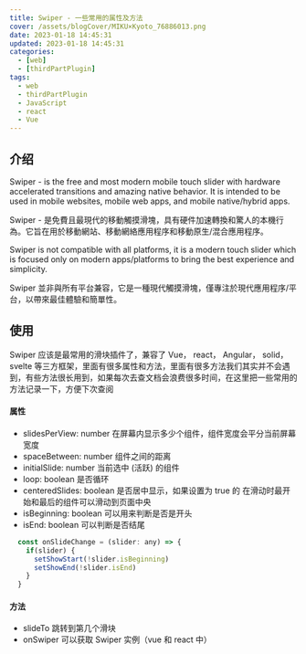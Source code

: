 ```yaml
---
title: Swiper - 一些常用的属性及方法
cover: /assets/blogCover/MIKU×Kyoto_76886013.png
date: 2023-01-18 14:45:31
updated: 2023-01-18 14:45:31
categories:
  - [web]
  - [thirdPartPlugin]
tags:
  - web
  - thirdPartPlugin
  - JavaScript
  - react
  - Vue
---
```


## 介绍

Swiper - is the free and most modern mobile touch slider with hardware accelerated transitions and amazing native behavior. It is intended to be used in mobile websites, mobile web apps, and mobile native/hybrid apps.

Swiper - 是免費且最現代的移動觸摸滑塊，具有硬件加速轉換和驚人的本機行為。它旨在用於移動網站、移動網絡應用程序和移動原生/混合應用程序。

Swiper is not compatible with all platforms, it is a modern touch slider which is focused only on modern apps/platforms to bring the best experience and simplicity.

Swiper 並非與所有平台兼容，它是一種現代觸摸滑塊，僅專注於現代應用程序/平台，以帶來最佳體驗和簡單性。

## 使用

Swiper 应该是最常用的滑块插件了，兼容了 Vue， react， Angular， solid， svelte 等三方框架，里面有很多属性和方法，里面有很多方法我们其实并不会遇到，有些方法很长用到，如果每次去查文档会浪费很多时间，在这里把一些常用的方法记录一下，方便下次查阅

#### 属性

* slidesPerView: number 在屏幕内显示多少个组件，组件宽度会平分当前屏幕宽度
* spaceBetween: number 组件之间的距离
* initialSlide: number 当前选中 (活跃) 的组件
* loop: boolean 是否循环
* centeredSlides: boolean 是否居中显示，如果设置为 true 的 在滑动时最开始和最后的组件可以滑动到页面中央
* isBeginning: boolean 可以用来判断是否是开头
* isEnd: boolean 可以判断是否结尾
~~~js
  const onSlideChange = (slider: any) => {
    if(slider) {
      setShowStart(!slider.isBeginning)
      setShowEnd(!slider.isEnd)
    }
  }
~~~

#### 方法

* slideTo 跳转到第几个滑块
* onSwiper 可以获取 Swiper 实例（vue 和 react 中）
